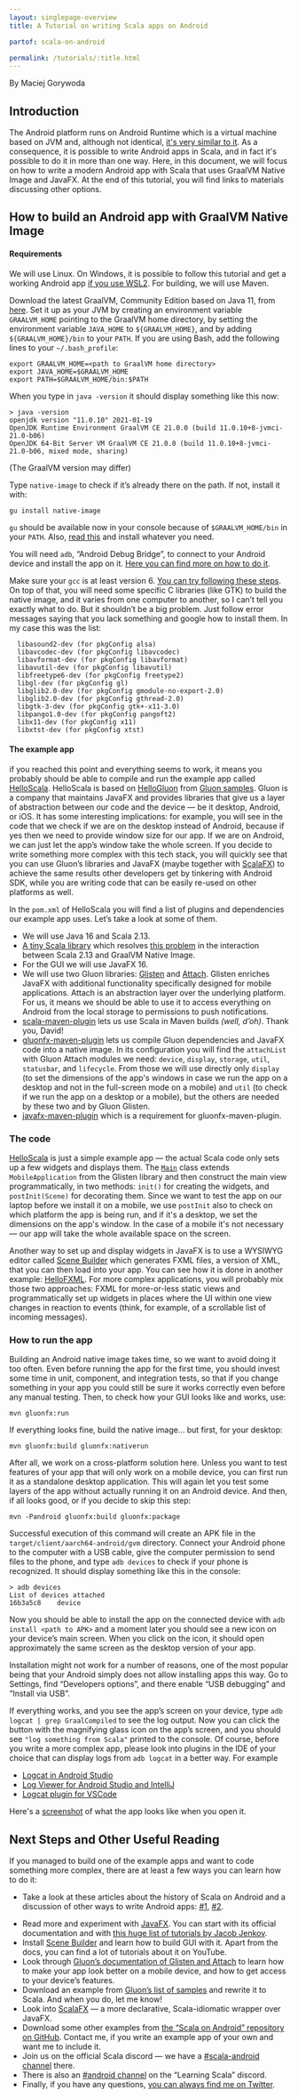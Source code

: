 ```yaml
---
layout: singlepage-overview
title: A Tutorial on writing Scala apps on Android

partof: scala-on-android

permalink: /tutorials/:title.html
---
```


By Maciej Gorywoda

## Introduction
The Android platform runs on Android Runtime which is a virtual machine based on JVM and, although not identical, [it's very similar to it](https://www.baeldung.com/java-jvm-vs-dvm). As a consequence, it is possible to write Android apps in Scala, and in fact it's possible to do it in more than one way. Here, in this document, we will focus on how to write a modern Android app with Scala that uses GraalVM Native Image and JavaFX. At the end of this tutorial, you will find links to materials discussing other options. 

## How to build an Android app with GraalVM Native Image 

#### Requirements

We will use Linux. On Windows, it is possible to follow this tutorial and get a working Android app [if you use WSL2](https://en.wikipedia.org/wiki/Windows_Subsystem_for_Linux). For building, we will use Maven. 

Download the latest GraalVM, Community Edition based on Java 11, from [here](https://github.com/graalvm/graalvm-ce-builds/releases). Set it up as your JVM by creating an environment variable `GRAALVM_HOME` pointing to the GraalVM home directory, by setting the environment variable `JAVA_HOME` to `${GRAALVM_HOME}`, and by adding  `${GRAALVM_HOME}/bin` to your `PATH`. If you are using Bash, add the following lines to your `~/.bash_profile`:

```
export GRAALVM_HOME=<path to GraalVM home directory>
export JAVA_HOME=$GRAALVM_HOME
export PATH=$GRAALVM_HOME/bin:$PATH
```

When you type in `java -version` it should display something like this now:

```
> java -version
openjdk version "11.0.10" 2021-01-19
OpenJDK Runtime Environment GraalVM CE 21.0.0 (build 11.0.10+8-jvmci-21.0-b06)
OpenJDK 64-Bit Server VM GraalVM CE 21.0.0 (build 11.0.10+8-jvmci-21.0-b06, mixed mode, sharing)
```

(The GraalVM version may differ)

 Type `native-image` to check if it’s already there on the path. If not, install it with:

```
gu install native-image
```

`gu` should be available now in your console because of `$GRAALVM_HOME/bin` in your `PATH`. Also, [read this](https://www.graalvm.org/reference-manual/native-image/#prerequisites) and install whatever you need.

You will need `adb`, “Android Debug Bridge”, to connect to your Android device and install the app on it. [Here you can find more on how to do it](https://www.fosslinux.com/25170/how-to-install-and-setup-adb-tools-on-linux.htm).

Make sure your `gcc` is at least version 6. [You can try following these steps](https://tuxamito.com/wiki/index.php/Installing_newer_GCC_versions_in_Ubuntu). On top of that, you will need some specific C libraries (like GTK) to  build the native image, and it varies from one computer to another, so I  can’t tell you exactly what to do. But it shouldn’t be a big problem.  Just follow error messages saying that you lack something and google how to install them. In my case this was the list:

```
  libasound2-dev (for pkgConfig alsa)
  libavcodec-dev (for pkgConfig libavcodec)
  libavformat-dev (for pkgConfig libavformat)
  libavutil-dev (for pkgConfig libavutil)
  libfreetype6-dev (for pkgConfig freetype2)
  libgl-dev (for pkgConfig gl)
  libglib2.0-dev (for pkgConfig gmodule-no-export-2.0)
  libglib2.0-dev (for pkgConfig gthread-2.0)
  libgtk-3-dev (for pkgConfig gtk+-x11-3.0)
  libpango1.0-dev (for pkgConfig pangoft2)
  libx11-dev (for pkgConfig x11)
  libxtst-dev (for pkgConfig xtst)
```



#### The example app

if you reached this point and everything seems to work, it means you  probably should be able to compile and run the example app called [HelloScala](https://github.com/makingthematrix/scalaonandroid/tree/main/helloscala). HelloScala is based on [HelloGluon](https://github.com/gluonhq/gluon-samples/tree/master/HelloGluon) from [Gluon samples](https://github.com/gluonhq/gluon-samples). Gluon is a company that maintains JavaFX and provides libraries that give us a layer of abstraction between our code and the device — be it desktop, Android, or iOS.  It has some interesting implications: for example, you will see in the code that we check if we are  on the desktop instead of Android, because if yes then we need to  provide window size for our app. If we are on Android, we can just let  the app’s window take the whole screen. If you decide to write something more complex with this tech stack, you will quickly see that you can  use Gluon’s libraries and JavaFX (maybe together with [ScalaFX](http://www.scalafx.org/)) to achieve the same results other developers get by tinkering with  Android SDK, while you are writing code that can be easily re-used on  other platforms as well.

In the `pom.xml` of HelloScala you will find a list of plugins and dependencies our example app uses. Let’s take a look at some of them.

- We will use Java 16 and Scala 2.13. 
- [A tiny Scala library](https://mvnrepository.com/artifact/org.scalameta/svm-subs) which resolves [this problem](https://github.com/scala/bug/issues/11634) in the interaction between Scala 2.13 and GraalVM Native Image.
- For the GUI we will use JavaFX 16.  
- We will use two Gluon libraries:  [Glisten](https://docs.gluonhq.com/charm/javadoc/6.0.6/com.gluonhq.charm.glisten/module-summary.html) and [Attach](https://gluonhq.com/products/mobile/attach/). Glisten enriches JavaFX with additional functionality specifically  designed for mobile applications. Attach is an abstraction layer over  the underlying platform. For us, it means we should be able to use it to  access everything on Android from the local storage to permissions to  push notifications.
- [scala-maven-plugin](https://github.com/davidB/scala-maven-plugin) lets us  use Scala in Maven builds *(well, d’oh)*. Thank you, David!
- [gluonfx-maven-plugin](https://github.com/gluonhq/gluonfx-maven-plugin) lets us compile Gluon dependencies and JavaFX code into a native image. In its configuration you will find the `attachList` with Gluon Attach modules we need: `device`, `display`, `storage`, `util`, `statusbar`, and `lifecycle`. From those we will use directly only `display` (to set the dimensions of the app's windows in case we run the app on a desktop and not in the full-screen mode on a mobile) and `util` (to check if we run the app on a desktop or a mobile), but the others are needed by these two and by Gluon Glisten.   
- [javafx-maven-plugin](https://github.com/openjfx/javafx-maven-plugin) which is a requirement for gluonfx-maven-plugin.

### The code

[HelloScala](https://github.com/makingthematrix/scalaonandroid/tree/main/helloscala) is just a simple example app — the actual Scala code only sets up a few widgets and displays them. The [`Main`](https://github.com/makingthematrix/scalaonandroid/blob/main/helloscala/src/main/scala/helloscala/Main.scala) class extends  `MobileApplication` from the Glisten library and then construct the main view programmatically, in two methods: `init()` for creating the widgets, and `postInit(Scene)` for decorating them. Since we want to test the app on our laptop before we install it on a mobile, we use `postInit` also to check on which platform the app is being run, and if it's a desktop, we set the dimensions on the app's window. In the case of a mobile it's not necessary — our app will take the whole available space on the screen. 

Another way to set up and display widgets in JavaFX is to use a WYSIWYG editor called [Scene Builder](https://gluonhq.com/products/scene-builder/) which generates FXML files, a version of XML, that you can then load into your app. You can see how it is done in another example: [HelloFXML](https://github.com/makingthematrix/scalaonandroid/tree/main/HelloFXML). For more complex  applications, you will probably mix those two approaches: FXML for  more-or-less static views and programmatically set up widgets in places  where the UI within one view changes in reaction to events (think, for  example, of a scrollable list of incoming messages). 

### How to run the app

Building an  Android native image takes time, so we want to avoid doing it too often. Even before running the app for the first time, you should invest some  time in unit, component, and integration tests, so that if you change  something in your app you could still be sure it works correctly even  before any manual testing. Then, to check how your GUI looks like and  works, use:

```
mvn gluonfx:run
```

If everything looks fine, build the native image… but first, for your desktop:

```
mvn gluonfx:build gluonfx:nativerun
```

After all, we work on a cross-platform solution here. Unless you want to test features of your app that will only work on a  mobile device, you can first run it as a standalone desktop application. This will again let you test some layers of the app without actually  running it on an Android device. And then, if all looks good, or if you  decide to skip this step:

```
mvn -Pandroid gluonfx:build gluonfx:package
```

Successful execution of this command will create an APK file in the` target/client/aarch64-android/gvm` directory. Connect your Android phone to the computer with a USB cable, give the computer permission to send files to the phone, and type `adb devices` to check if your phone is recognized. It should display something like this in the console:

```
> adb devices
List of devices attached
16b3a5c8	device
```

Now you should be able to install the app on the connected device with `adb install <path to APK>` and a moment later you should see a new icon on your device’s main  screen. When you click on the icon, it should open approximately the  same screen as the desktop version of your app.

Installation might not work for a  number of reasons, one of the most popular being that your Android  simply does not allow installing apps this way. Go to Settings, find  “Developers options”, and there enable “USB debugging” and “Install via  USB”. 

If everything works, and you see the app’s screen on your device, type `adb logcat | grep GraalCompiled` to see the log output. Now you can click the button with the magnifying glass icon on the app’s screen, and you should see `"log something from Scala"`  printed to the console. Of course, before you write a more complex app, please  look into plugins in the IDE of your choice that can display logs from  `adb logcat` in a better way. For example

* [Logcat in Android Studio](https://developer.android.com/studio/debug/am-logcat)
* [Log Viewer for Android Studio and IntelliJ](https://plugins.jetbrains.com/plugin/10015-log-viewer)
* [Logcat plugin for VSCode](https://marketplace.visualstudio.com/items?itemName=abhiagr.logcat)

Here's a [screenshot](https://github.com/makingthematrix/scalaonandroid/blob/main/helloscala/helloscala.png) of what the app looks like when you open it.

## Next Steps and Other Useful Reading

If you managed to build one of the  example apps and want to code something more complex, there are at least a few ways you can learn how to do it:

* Take a look at these articles about the history of Scala on Android and a discussion of other ways to write Android apps: [#1](https://makingthematrix.wordpress.com/2021/03/17/scala-on-android/), [#2](https://www.scalawilliam.com/scala-android-opportunity/).

- Read more and experiment with [JavaFX](https://openjfx.io/). You can start with its official documentation and with [this huge list of tutorials by Jacob Jenkov](http://tutorials.jenkov.com/javafx/index.html).
- Install [Scene Builder](https://gluonhq.com/products/scene-builder/) and learn how to build GUI with it. Apart from the docs, you can find a lot of tutorials about it on YouTube.
- Look through [Gluon’s documentation of Glisten and Attach](https://docs.gluonhq.com/) to learn how to make your app look better on a mobile device, and how to get access to your device’s features.
- Download an example from [Gluon’s list of samples](https://docs.gluonhq.com/) and rewrite it to Scala. And when you do, let me know! 
- Look into [ScalaFX](http://www.scalafx.org/) — a more declarative, Scala-idiomatic wrapper over JavaFX.
- Download some other examples from [the “Scala on Android” repository on GitHub](https://github.com/makingthematrix/scalaonandroid). Contact me, if you write an example app of your own and want me to include it.
- Join us on the official Scala discord — we have a [#scala-android channel](https://discord.gg/UuDawpq7) there.
- There is also an [#android channel](https://discord.gg/XHMt6Yq4) on the “Learning Scala” discord.
- Finally, if you have any questions, [you can always find me on Twitter](https://twitter.com/makingthematrix).

